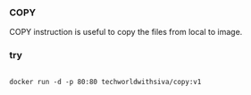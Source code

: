 ### COPY

COPY instruction is useful to copy the files from local to image.

### try
```

docker run -d -p 80:80 techworldwithsiva/copy:v1
```